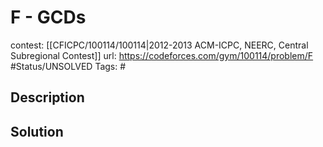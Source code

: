 # F - GCDs

contest: [[CFICPC/100114/100114|2012-2013 ACM-ICPC, NEERC, Central Subregional Contest]]
url: https://codeforces.com/gym/100114/problem/F
#Status/UNSOLVED
Tags: #

## Description

## Solution


